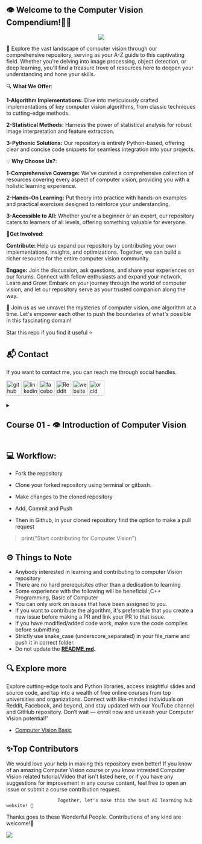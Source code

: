  ## **👁️ Welcome to the Computer Vision Compendium!👋🛒**
<p align="center">
<img src="https://github.com/hussain0048/Computer-Vision-/blob/main/Computer%20Vision.png"></a>
</p>


🚀 Explore the vast landscape of computer vision through our comprehensive repository, serving as your A-Z guide to this captivating field. Whether you're delving into image processing, object detection, or deep learning, you'll find a treasure trove of resources here to deepen your understanding and hone your skills.

🔍 **What We Offer**:

**1-Algorithm Implementations:** Dive into meticulously crafted implementations of key computer vision algorithms, from classic techniques to cutting-edge methods.

**2-Statistical Methods:** Harness the power of statistical analysis for robust image interpretation and feature extraction.

**3-Pythonic Solutions:** Our repository is entirely Python-based, offering clear and concise code snippets for seamless integration into your projects.

💡 **Why Choose Us?**:

**1-Comprehensive Coverage:** We've curated a comprehensive collection of resources covering every aspect of computer vision, providing you with a holistic learning experience.

**2-Hands-On Learning:** Put theory into practice with hands-on examples and practical exercises designed to reinforce your understanding.

**3-Accessible to All:**  Whether you're a beginner or an expert, our repository caters to learners of all levels, offering something valuable for everyone.

👥**Get Involved**:

**Contribute:** Help us expand our repository by contributing your own implementations, insights, and optimizations. Together, we can build a richer resource for the entire computer vision community.

**Engage:** Join the discussion, ask questions, and share your experiences on our forums. Connect with fellow enthusiasts and expand your network.
Learn and Grow: Embark on your journey through the world of computer vision, and let our repository serve as your trusted companion along the way.

🌟 Join us as we unravel the mysteries of computer vision, one algorithm at a time. Let's empower each other to push the boundaries of what's possible in this fascinating domain!

Star this repo if you find it useful ⭐
## **📬 Contact**
   
   If you want to contact me, you can reach me through social handles.

   [<img src='https://cdn.jsdelivr.net/npm/simple-icons@3.0.1/icons/github.svg' alt='github' height='40'>](https://github.com/hussain0048)  [<img src='https://cdn.jsdelivr.net/npm/simple-icons@3.0.1/icons/linkedin.svg' alt='linkedin' height='40'>](https://www.linkedin.com/company/90909828/admin/feed/posts/)  [<img src='https://cdn.jsdelivr.net/npm/simple-icons@3.0.1/icons/facebook.svg' alt='facebook' height='40'>](https://www.facebook.com/CourseTeach)  [<img src='https://cdn.jsdelivr.net/npm/simple-icons@3.0.1/icons/reddit.svg' alt='Reddit' height='40'>](https://www.reddit.com/user/hussain0048)  [<img src='https://cdn.jsdelivr.net/npm/simple-icons@3.0.1/icons/icloud.svg' alt='website' height='40'>](https://coursesteach.com/)  [<img src='https://cdn.jsdelivr.net/npm/simple-icons@3.0.1/icons/orcid.svg' alt='orcid' height='40'>]( 0000-0002-7238-7924)

<details> 
<summary> <h2>Course 01 - 👁️ Introduction of Computer Vision </h2> </summary>

## 👁️ Chapter1: - **Introduction**
| Topic Name/Tutorial | Video | Code |
|---|---|---|
| [**🌐1- What is computer Vision?**](https://medium.com/@Coursesteach/computer-vision-part-1-ff493a713887) | [1](https://drive.google.com/file/d/1Cb-Cz0dRwNZzAp5f2K5cVNNwBRo3hki4/view) |[![Colab icon](https://img.shields.io/badge/Colab-Open-blue.svg?logo=colab&logoColor=white)](https://github.com/hussain0048/Computer-Vision-/blob/main/Introduction_to_Computer_Vision.ipynb)|
|[**🌐2-Computer Vision Tasks and Applications**](https://medium.com/@Coursesteach/computer-vision-part-2-c0d0619cce0a)|[1](https://drive.google.com/file/d/1DCR-0UllT5J0GNHrTlklsHtF1OCskV0V/view)[-2](https://drive.google.com/file/d/1hDHQfd5h9Jiauk8olHG6Jft0AbOUh36n/view)|[![Colab icon](https://img.shields.io/badge/Colab-Open-blue.svg?logo=colab&logoColor=white)](https://github.com/hussain0048/Computer-Vision-/blob/main/Introduction_to_Computer_Vision.ipynb)|
|[**🌐Best Free Resources to Computer Vision**](https://medium.com/@Coursesteach/best-free-resources-to-computer-vision-f570f69218ef)|---|---|

## 📚Chapter2: - **Image As Function**
| Topic Name/Tutorial | Video| Notbook |
|---|---|---|
|[**🌐1-Images as Functions Part 1?**](https://medium.com/@Coursesteach/computer-vision-part-3-3fae0bb7d768)|[**1**](https://drive.google.com/file/d/1c6plHK4Yqg_ch8QiNTtfGuSZSK0mt3lf/view)|[![Colab icon](https://img.shields.io/badge/Colab-Open-blue.svg?logo=colab&logoColor=white)](https://github.com/hussain0048/Computer-Vision-/blob/main/Introduction_to_Computer_Vision.ipynb)|
| [**🌐2-Images as Functions Part 2?**](https://medium.com/@Coursesteach/computer-vision-part-3-3fae0bb7d768) | [**1**](https://drive.google.com/file/d/1X5RS1-6JfZUmcyDvsP5KF1SR97CFzus2/view) | [![Colab icon](https://img.shields.io/badge/Colab-Open-blue.svg?logo=colab&logoColor=white)](https://github.com/hussain0048/Computer-Vision-/blob/main/Introduction_to_Computer_Vision.ipynb) |
| [**🌐3-Define an Image as a Function (Quiz)**](https://medium.com/@Coursesteach/computer-vision-part-5-b597c6e67be1) |[**1**](https://drive.google.com/file/d/1FDmF_Gcl3wtvx6NyNuvl6KAiZlp7KD6Y/view)[**-2**](https://drive.google.com/file/d/1qiwSHYDHSp15_QhMdKuT2nBdhprLJNag/view) | [![Colab icon](https://img.shields.io/badge/Colab-Open-blue.svg?logo=colab&logoColor=white)](https://github.com/hussain0048/Computer-Vision-/blob/main/Introduction_to_Computer_Vision.ipynb) |
|[**🌐4-Color Planes and Color Image as a Function(Quiz)**](https://medium.com/@Coursesteach/computer-vision-part-6-9731da76bbf5)|[**1**](https://drive.google.com/file/d/1351z7lTQfAqx3HEGvAGvtm_FVhaMPzK6/view)[**-2**](https://drive.google.com/file/d/1USR6tCVZKK5uN7TkKGduPsH8rVkTCMAY/view)[**-3**](https://drive.google.com/file/d/1qiwSHYDHSp15_QhMdKuT2nBdhprLJNag/view)|[![Colab icon](https://img.shields.io/badge/Colab-Open-blue.svg?logo=colab&logoColor=white)](https://github.com/hussain0048/Computer-Vision-/blob/main/Introduction_to_Computer_Vision.ipynb)|
|[**🌐5- Digital Images**](https://medium.com/@Coursesteach/computer-vision-part-7-4e50b0e8b653)|[**1**](https://drive.google.com/file/d/1bvwInP7sTDxJv6ou7myoIFZLen57tSv_/view)[**-2**](https://drive.google.com/file/d/1M70RJybxbFBjNjf-s_u33IEGZwETVzco/view)|[![Colab icon](https://img.shields.io/badge/Colab-Open-blue.svg?logo=colab&logoColor=white)](https://github.com/hussain0048/Computer-Vision-/blob/main/Introduction_to_Computer_Vision.ipynb)|
|[**🌐6-Compute Image Size Quiz**](https://medium.com/@Coursesteach/computer-vision-part-8-6b19ed614360)|---|[![Colab icon](https://img.shields.io/badge/Colab-Open-blue.svg?logo=colab&logoColor=white)](https://github.com/hussain0048/Computer-Vision-/blob/main/Introduction_to_Computer_Vision.ipynb)|
|[**🌐7-Read image in Matlab and Python**](https://medium.com/@Coursesteach/computer-vision-part-9-9f7b396fe462)|---|[![Colab icon](https://img.shields.io/badge/Colab-Open-blue.svg?logo=colab&logoColor=white)](https://github.com/hussain0048/Computer-Vision-/blob/main/Introduction_to_Computer_Vision.ipynb)|
|[**🌐8-Image Size and Data Type Quiz/Solution**](https://medium.com/@Coursesteach/computer-vision-part-10-f08f94c71c95)|[**1**](https://drive.google.com/file/d/1-zlCSlEvKsBPyuPpUUCio15KdedHG_lj/view)|[![Colab icon](https://img.shields.io/badge/Colab-Open-blue.svg?logo=colab&logoColor=white)](https://github.com/hussain0048/Computer-Vision-/blob/main/Introduction_to_Computer_Vision.ipynb)|
|[**🌐9-Crop an Image**](https://medium.com/@Coursesteach/computer-vision-part-10-f08f94c71c95)|[**1**](https://drive.google.com/file/d/1y_0Q6HXXHwbJi8bFXSjIRmUTliZ_QETg/view)|[![Colab icon](https://img.shields.io/badge/Colab-Open-blue.svg?logo=colab&logoColor=white)](https://github.com/hussain0048/Computer-Vision-/blob/main/Introduction_to_Computer_Vision.ipynb)|
|[**🌐10-Add 2 Images**](https://medium.com/@Coursesteach/computer-vision-part-12-add-2-images-87e9e05f7dde)|[**1**](https://drive.google.com/file/d/1Yu5ZkkVHTm5LPErifK0AyqIAZlorljen/view)[**-2**](https://drive.google.com/file/d/1l6VCJK-gU9cQHvGtJKFj6G8x7xrWkMBx/view)[**-3**](https://drive.google.com/file/d/1-POxIAvqFL1rg3N8r_zQj2-SZz3Vbm-a/view)|[![Colab icon](https://img.shields.io/badge/Colab-Open-blue.svg?logo=colab&logoColor=white)](https://github.com/hussain0048/Computer-Vision-/blob/main/Introduction_to_Computer_Vision.ipynb)|
|[**🌐11-Multiply image by a scaler and Blend 2 Images**](https://medium.com/@Coursesteach/computer-vision-part-13-multiply-by-a-scaler-60627d66c820)|[**1**](https://drive.google.com/file/d/1QKr5Vw3G1HfjyL3PgD1R6AuY8QU_XhSA/view?pli=1)[-2](https://drive.google.com/file/d/14bY1HdOaC5w4jLby2LwaawzmTwfzhSeB/view)[-3](https://drive.google.com/file/d/11W_RKLTU7XMZ1RHzBZYicBvCBCLxXhrg/view)|[![Colab icon](https://img.shields.io/badge/Colab-Open-blue.svg?logo=colab&logoColor=white)](https://github.com/hussain0048/Computer-Vision-/blob/main/Introduction_to_Computer_Vision.ipynb)|
|[**🌐12-Common Types of Noise**](https://medium.com/@Coursesteach/computer-vision-part-13-multiply-by-a-scaler-60627d66c820)|[**1**](https://drive.google.com/file/d/1BhYdBxwZZLRp144ozXJOVKSvVDRLUPs0/view)|[![Colab icon](https://img.shields.io/badge/Colab-Open-blue.svg?logo=colab&logoColor=white)](https://github.com/hussain0048/Computer-Vision-/blob/main/Introduction_to_Computer_Vision.ipynb)|
|[**🌐13-Image Difference**](https://medium.com/@Coursesteach/computer-vision-part-15-image-difference-c4a1738abf2b)|[**1**](https://drive.google.com/file/d/1NgBBgdzHdmG9UPjFBr4HRYuwtJuSux2t/view)[-2](https://drive.google.com/file/d/1FBPEClURy0oNh-Nt23UmBO2hGwGn3sqw/view)[-3](https://drive.google.com/drive/folders/1q_lNYRTS2ggibGcrc6dEAS-SbRQYF4N2)|[![Colab icon](https://img.shields.io/badge/Colab-Open-blue.svg?logo=colab&logoColor=white)](https://github.com/hussain0048/Computer-Vision-/blob/main/Introduction_to_Computer_Vision.ipynb)|
|[**🌐14-Generate Gaussian Noise**](https://medium.com/@Coursesteach/computer-vision-part-16-generate-gaussian-noise-54b5746eb4f5)|[**1**](https://drive.google.com/file/d/15ho2IRjIMlZ6dPslpwo9MGR6SumyM938/view)|[![Colab icon](https://img.shields.io/badge/Colab-Open-blue.svg?logo=colab&logoColor=white)](https://github.com/hussain0048/Computer-Vision-/blob/main/Introduction_to_Computer_Vision.ipynb)|
|[**🌐15-Effect of Sigma on Gaussian Noise**](https://medium.com/@Coursesteach/computer-vision-part-17-effect-of-sigma-on-gaussian-noise-12fbda6e936b)|[**1**](https://drive.google.com/file/d/1SOL6VtxIT08__IBVEsOOrhqYg2xicy2Q/view?usp=sharing)[-2](https://drive.google.com/file/d/1e9wH3cny9Z1UzMgi6-vcmUIJ-mGnDhtx/view)[-3](https://drive.google.com/file/d/1ixofehPc8WprhjNOKqtGIVx4dyyAbqwv/view)|[![Colab icon](https://img.shields.io/badge/Colab-Open-blue.svg?logo=colab&logoColor=white)](https://github.com/hussain0048/Computer-Vision-/blob/main/Introduction_to_Computer_Vision.ipynb)|
|[**🌐16-Apply Gaussian Noise**](https://medium.com/@Coursesteach/computer-vision-part-18-apply-gaussian-noise-4947cc2d129e)|[**1**](https://drive.google.com/file/d/17-X3uDm-_bKEZCLWrh6dzywgrd9Mc6pc/view)[-2](https://drive.google.com/file/d/1HdiI6F0MVJ3OB3VkTiMDreTA_mccXweC/view)|[![Colab icon](https://img.shields.io/badge/Colab-Open-blue.svg?logo=colab&logoColor=white)](https://github.com/hussain0048/Computer-Vision-/blob/main/Introduction_to_Computer_Vision.ipynb)|
|[**🌐17-Displaying Images in Matlab and Python**](https://medium.com/@Coursesteach/computer-vision-part-19-displaying-images-in-matlab-and-python-1e2df433fcf0)|[**1**](https://drive.google.com/file/d/1H06n5AKN-XKDAAPk2GRaloQdSnG8fTgq/view?usp=sharing)|[![Colab icon](https://img.shields.io/badge/Colab-Open-blue.svg?logo=colab&logoColor=white)](https://github.com/hussain0048/Computer-Vision-/blob/main/Introduction_to_Computer_Vision.ipynb)|

## 📚Chapter3: - **Filtering**
| Topic Name/Tutorial | Video | NoteBook |
|---|---|---|
| [**🌐1- What is Filtering?**](https://medium.com/@Coursesteach/computer-vision-part-20-introduction-to-filter-074e84e0b85b) | [1](https://drive.google.com/file/d/1Dw9Iw2B7ag8bF8uz6jp1RfwuIsf5Cgsj/view?usp=sharing) |[![Colab icon](https://img.shields.io/badge/Colab-Open-blue.svg?logo=colab&logoColor=white)](https://github.com/hussain0048/Computer-Vision-/blob/main/Introduction_to_Computer_Vision.ipynb)|
| [**🌐2- What is Gaussian Noise?**](https://medium.com/@Coursesteach/computer-vision-part-21-gaussian-noise-d0fa12b1d533) | [1](https://drive.google.com/file/d/1K6OvG6Hchl_3kNRw7OBIV40GgbCK3mMM/view?usp=sharing)[-2](https://drive.google.com/file/d/1L4-pNTYyvvts9em7w3cNuBGmNCEHy1IZ/view?usp=sharing) |[![Colab icon](https://img.shields.io/badge/Colab-Open-blue.svg?logo=colab&logoColor=white)](https://github.com/hussain0048/Computer-Vision-/blob/main/Introduction_to_Computer_Vision.ipynb)|
| [**🌐3- Weighted Moving Average?**](https://medium.com/@Coursesteach/computer-vision-part-22-weighted-moving-average-eab7e6cb45ac) | [1](https://drive.google.com/file/d/1-O6oVfb4pv4zCMuJ7CSSAiTXncVcCNsf/view?usp=sharing)[-2](https://drive.google.com/file/d/17zB1EhTfSWDcck1fGaPWFL8wenY6C4DL/view?usp=sharing)|[![Colab icon](https://img.shields.io/badge/Colab-Open-blue.svg?logo=colab&logoColor=white)](https://github.com/hussain0048/Computer-Vision-/blob/main/Introduction_to_Computer_Vision.ipynb)|
| [**🌐4- Correlation Filtering?**](https://medium.com/@Coursesteach/computer-vision-part-23-correlation-filtering-34e00910664a) | [1](https://drive.google.com/file/d/1kOOc3jmptZDQnTlxlsDrYfnB33gl0Ldb/view?usp=sharing)|[![Colab icon](https://img.shields.io/badge/Colab-Open-blue.svg?logo=colab&logoColor=white)](https://github.com/hussain0048/Computer-Vision-/blob/main/Introduction_to_Computer_Vision.ipynb)|
| [**🌐5- Averaging Filter?**](https://medium.com/@Coursesteach/computer-vision-part-24-averaging-filter-b5dc3918c057) | [1](https://drive.google.com/file/d/1YjCaZ8bXkYSben2l3Qts3IOxbpY4ttcE/view)|[![Colab icon](https://img.shields.io/badge/Colab-Open-blue.svg?logo=colab&logoColor=white)](https://github.com/hussain0048/Computer-Vision-/blob/main/Introduction_to_Computer_Vision.ipynb)|
| [**🌐6- Gaussian Filter?**](https://medium.com/@Coursesteach/computer-vision-part-25-gaussian-filter-c81ea05a4630) | [1](https://drive.google.com/file/d/1RV_UK3USN7rQjiB3Eq1ZZnR8ujAgHJD6/view?usp=sharing)[-2](https://drive.google.com/file/d/1z7svvKJn87Lmj1BchAViLLJ44_YTqFlN/view?usp=sharing)|[![Colab icon](https://img.shields.io/badge/Colab-Open-blue.svg?logo=colab&logoColor=white)](https://github.com/hussain0048/Computer-Vision-/blob/main/Introduction_to_Computer_Vision.ipynb)|
| [**🌐7- Gaussian Filter with Matlab and Python?**](https://medium.com/@Coursesteach/computer-vision-part-26-gaussian-filter-with-matlab-and-python-672919cfb0c1) | [1](https://drive.google.com/file/d/1DY8UFbByrBrdbE4sdmcZa8G-kK3s3Q31/view?usp=sharing)|[![Colab icon](https://img.shields.io/badge/Colab-Open-blue.svg?logo=colab&logoColor=white)](https://github.com/hussain0048/Computer-Vision-/blob/main/Introduction_to_Computer_Vision.ipynb)|
| [**🌐8- Remove Noise?(r)**](https://medium.com/@Coursesteach/computer-vision-part-27-remove-noise-001e6a7c838b) | [1](https://drive.google.com/file/d/1fzGcwjrWgzc57etIPUsnX_34LciTG1vs/view?usp=sharing)[-2](https://drive.google.com/file/d/1DgS_rRdmpJCckziIn1fRi6h_b0kLfTgj/view?usp=sharing)|[![Colab icon](https://img.shields.io/badge/Colab-Open-blue.svg?logo=colab&logoColor=white)](https://github.com/hussain0048/Computer-Vision-/blob/main/Introduction_to_Computer_Vision.ipynb)|

## 📚Chapter4: - **Linearity and Convolution '**
| Topic Name/Tutorial | Video | NoteBook |
|---|---|---|
| [**🌐1- Introduction of linear intuition of filtering**](https://medium.com/@Coursesteach/computer-vision-part-28-introduction-of-linear-intuition-of-filtering-83b4269f6019) | [1](https://drive.google.com/file/d/1NRaqwkMiXd5oYWaBnm2BfgpQR3rSvjaj/view) |[![Colab icon](https://img.shields.io/badge/Colab-Open-blue.svg?logo=colab&logoColor=white)](https://github.com/hussain0048/Computer-Vision-/blob/main/Introduction_to_Computer_Vision.ipynb)|
| [**🌐2- Impulse Function and Response**](https://medium.com/@Coursesteach/computer-vision-part-29-impulse-function-and-response-2b52dfedc54f) | [1](https://drive.google.com/file/d/1MWTi1FkAdo93cV6MwLMI41Kqn0zxBvFf/view?usp=sharing) |[![Colab icon](https://img.shields.io/badge/Colab-Open-blue.svg?logo=colab&logoColor=white)](https://github.com/hussain0048/Computer-Vision-/blob/main/Introduction_to_Computer_Vision.ipynb)|
| [**🌐4- Filtering an Impulse Signal**](https://medium.com/@Coursesteach/computer-vision-part-29-impulse-function-and-response-2b52dfedc54f) | [1](https://drive.google.com/file/d/1KxMS0EEAgVO5SuNujypTUNEuu8qUcURE/view?usp=sharing) |[![Colab icon](https://img.shields.io/badge/Colab-Open-blue.svg?logo=colab&logoColor=white)](https://github.com/hussain0048/Computer-Vision-/blob/main/Introduction_to_Computer_Vision.ipynb)|
| [**🌐5- Correlation vs Convolution**](https://medium.com/@Coursesteach/computer-vision-part-30-correlation-vs-convolution-168e1b6851b5) | [1](https://drive.google.com/file/d/1PlCNOA0ElHvpu4NvXHGt0Zyp073Kr0NS/view?usp=sharing) |[![Colab icon](https://img.shields.io/badge/Colab-Open-blue.svg?logo=colab&logoColor=white)](https://github.com/hussain0048/Computer-Vision-/blob/main/Introduction_to_Computer_Vision.ipynb)|
| [**🌐5-Properties of Convolution**](https://medium.com/@Coursesteach/computer-vision-part-30-correlation-vs-convolution-168e1b6851b5) | [1](https://drive.google.com/file/d/1dCjqrkS6uGHMoVKvg1drtLPAxoZ8csIH/view?usp=sharing) |[![Colab icon](https://img.shields.io/badge/Colab-Open-blue.svg?logo=colab&logoColor=white)](https://github.com/hussain0048/Computer-Vision-/blob/main/Introduction_to_Computer_Vision.ipynb)|
| [**🌐6-Computational Complexity and Separability**](https://medium.com/@Coursesteach/computer-vision-part-31-computational-complexity-and-separability-fc8d78ee3321) | [1](https://drive.google.com/file/d/1o3_E3oHa0SFXb_7WPWwF_HZw7JO9SV9Z/view) |[![Colab icon](https://img.shields.io/badge/Colab-Open-blue.svg?logo=colab&logoColor=white)](https://github.com/hussain0048/Computer-Vision-/blob/main/Introduction_to_Computer_Vision.ipynb)|
| [**🌐7-Boundary Issues**](https://medium.com/@Coursesteach/computer-vision-part-31-computational-complexity-and-separability-fc8d78ee3321) | [1](https://drive.google.com/file/d/1iKZD68I6VGebQbVnVebMBf7B4VFA6Umh/view) |[![Colab icon](https://img.shields.io/badge/Colab-Open-blue.svg?logo=colab&logoColor=white)](https://github.com/hussain0048/Computer-Vision-/blob/main/Introduction_to_Computer_Vision.ipynb)|
| [**🌐8-Methods**](https://medium.com/@Coursesteach/computer-vision-part-31-computational-complexity-and-separability-fc8d78ee3321) | [1](https://drive.google.com/file/d/1PkQJ7FngkptaxdvvTgowX8hiPBTmzHk_/view?usp=sharing) |[![Colab icon](https://img.shields.io/badge/Colab-Open-blue.svg?logo=colab&logoColor=white)](https://github.com/hussain0048/Computer-Vision-/blob/main/Introduction_to_Computer_Vision.ipynb)|
| [**🌐0-Explore Edge Options**](https://medium.com/@Coursesteach/computer-vision-part-32-explore-edge-options-78aae07fe8c5) | [1](https://drive.google.com/file/d/1wZuQ-nlwxIZWWLEEJo4MU5gbcm8xoMxu/view) |[![Colab icon](https://img.shields.io/badge/Colab-Open-blue.svg?logo=colab&logoColor=white)](https://github.com/hussain0048/Computer-Vision-/blob/main/Introduction_to_Computer_Vision.ipynb)|
</details>
</details>

## 💻 Workflow:

- Fork the repository

- Clone your forked repository using terminal or gitbash.

- Make changes to the cloned repository

- Add, Commit and Push

- Then in Github, in your cloned repository find the option to make a pull request 

> print("Start contributing for Computer Vision")
>
## ⚙️ Things to Note

* Anybody interested in learning and contributing to computer Vision repository
* There are no hard prerequisites other than a dedication to learning
* Some experience with the following will be beneficial:,C++ Programming, Basic of Computer 
* You can only work on issues that have been assigned to you.
* If you want to contribute the algorithm, it's preferrable that you create a new issue before making a PR and link your PR to that issue.
* If you have modified/added code work, make sure the code compiles before submitting.
* Strictly use snake_case (underscore_separated) in your file_name and push it in correct folder.
* Do not update the **[README.md](https://github.com/prathimacode-hub/ML-ProjectKart/blob/main/README.md).**

 ## 🔍 Explore more
Explore cutting-edge tools and Python libraries, access insightful slides and source code, and tap into a wealth of free online courses from top universities and organizations. Connect with like-minded individuals on Reddit, Facebook, and beyond, and stay updated with our YouTube channel and GitHub repository. Don’t wait — enroll now and unleash your Computer Vision  potential!”

* [Computer Vision Basic](https://coursesteach.com/enrol/index.php?id=133)

   
## **✨Top Contributors**
We would love your help in making this repository even better! If you know of an amazing Computer Vision course or you know intrested Computer Vision related tutorial/Video  that isn't listed here, or if you have any suggestions for improvement in any course content, feel free to open an issue or submit a course contribution request.

                       Together, let's make this the best AI learning hub website! 🚀

Thanks goes to these Wonderful People. Contributions of any kind are welcome!🚀

<a href="https://github.com/hussain0048/Machine-Learning/graphs/contributors">
  <img src="https://contrib.rocks/image?repo=hussain0048/Computer-Vision" />
</a>






